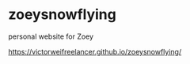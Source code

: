 # zoeysnowflying
personal website for Zoey
<div>
<a href="https://victorweifreelancer.github.io/zoeysnowflying">https://victorweifreelancer.github.io/zoeysnowflying/<a>
</div>
